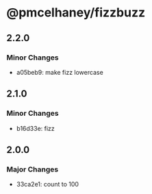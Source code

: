 # @pmcelhaney/fizzbuzz

## 2.2.0

### Minor Changes

- a05beb9: make fizz lowercase

## 2.1.0

### Minor Changes

- b16d33e: fizz

## 2.0.0

### Major Changes

- 33ca2e1: count to 100
